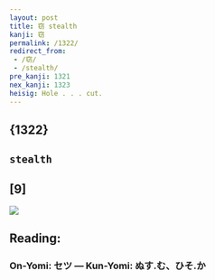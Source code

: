 ```yaml
---
layout: post
title: 窃 stealth
kanji: 窃
permalink: /1322/
redirect_from:
 - /窃/
 - /stealth/
pre_kanji: 1321
nex_kanji: 1323
heisig: Hole . . . cut.
---
```


## {1322}

## `stealth`

## [9]

<div class="stroke"><img src="E7AA83.png" /></div>

## Reading:

### On-Yomi: セツ &mdash; Kun-Yomi: ぬす.む、ひそ.か
